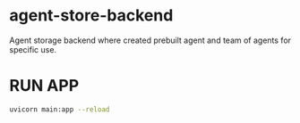 # agent-store-backend
Agent storage backend where created prebuilt agent and team of agents for specific use.

# RUN APP 
```bash 
uvicorn main:app --reload
```
